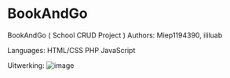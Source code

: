 # BookAndGo
BookAndGo ( School CRUD Project )
Authors: Miep1194390, ililuab

Languages:
HTML/CSS
PHP
JavaScript


Uitwerking:
![image](https://user-images.githubusercontent.com/91285462/170023655-84148f71-1750-4589-8803-12234dc43dd5.png)

